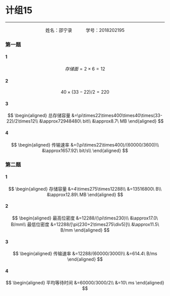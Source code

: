 # 计组15

***

<center>姓名：邵宁录&nbsp&nbsp&nbsp&nbsp&nbsp&nbsp&nbsp&nbsp&nbsp&nbsp&nbsp学号：2018202195</center>

### 第一题

#### 1

$$
存储面=2\times 6=12
$$

#### 2

$$
40\times(33-22)/2=220
$$

#### 3

$$
\begin{aligned}
总存储容量
&=\pi\times22\times400\times40\times(33-22)/2\times12\\
&\approx72948480\ bit\\
&\approx8.7\ MB
\end{aligned}
$$

#### 4

$$
\begin{aligned}
传输速率
&=(\pi\times22\times400)/(60000/3600)\\
&\approx1657.92\ bit/s\\
\end{aligned}
$$

### 第二题

#### 1

$$
\begin{aligned}
存储容量
&=4\times275\times12288\\
&=13516800\ B\\
&\approx12.89\ MB
\end{aligned}
$$

#### 2

$$
\begin{aligned}
最高位密度
&=12288/(\pi\times230)\\
&\approx17.0\ B/mm\\
最低位密度
&=12288/[\pi(230+2\times275\div5)]\\
&\approx11.5\ B/mm
\end{aligned}
$$

#### 3

$$
\begin{aligned}
传输速率
&=12288/(60000/3000)\\
&=614.4\ B/ms  
\end{aligned}
$$

#### 4

$$
\begin{aligned}
平均等待时间
&=60000/3000/2\\
&=10\ ms  
\end{aligned}
$$